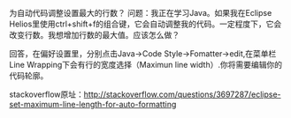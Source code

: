 为自动代码调整设置最大的行数？
问题：我正在学习Java。如果我在Eclipse Helios里使用ctrl+shift+f的组合键，它会自动调整我的代码。一定程度下，它会改变行数。我想增加行数的最大值。应该怎么做？

回答，在偏好设置里，分别点击Java->Code Style->Fomatter->edit,在菜单栏Line Wrapping下会有行的宽度选择（Maximun line width）.你将需要编辑你的代码轮廓。

stackoverflow原址：http://stackoverflow.com/questions/3697287/eclipse-set-maximum-line-length-for-auto-formatting